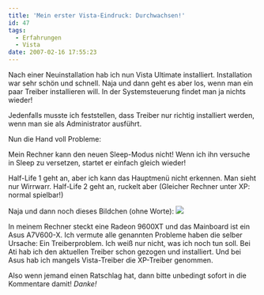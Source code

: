 ```yaml
---
title: 'Mein erster Vista-Eindruck: Durchwachsen!'
id: 47
tags:
  - Erfahrungen
  - Vista
date: 2007-02-16 17:55:23
---
```


Nach einer Neuinstallation hab ich nun Vista Ultimate installiert. Installation war sehr schön und schnell. Naja und dann geht es aber los, wenn man ein paar Treiber installieren will. In der Systemsteuerung findet man ja nichts wieder!

Jedenfalls musste ich feststellen, dass Treiber nur richtig installiert werden, wenn man sie als Administrator ausführt.

Nun die Hand voll Probleme:

Mein Rechner kann den neuen Sleep-Modus nicht! Wenn ich ihn versuche in Sleep zu versetzen, startet er einfach gleich wieder!

Half-Life 1 geht an, aber ich kann das Hauptmenü nicht erkennen. Man sieht nur Wirrwarr. Half-Life 2 geht an, ruckelt aber (Gleicher Rechner unter XP: normal spielbar!)

Naja und dann noch dieses Bildchen (ohne Worte):
[![](https://az275061.vo.msecnd.net/blogmedia/2007/02/vista_performance_thumb.png)](https://az275061.vo.msecnd.net/blogmedia/2007/02/vista_performance.png)

In meinem Rechner steckt eine Radeon 9600XT und das Mainboard ist ein Asus A7V600-X. Ich vermute alle genannten Probleme haben die selber Ursache: Ein Treiberproblem. Ich weiß nur nicht, was ich noch tun soll. Bei Ati hab ich den aktuellen Treiber schon gezogen und installiert. Und bei Asus hab ich mangels Vista-Treiber die XP-Treiber genommen.

Also wenn jemand einen Ratschlag hat, dann bitte unbedingt sofort in die Kommentare damit! _Danke!_